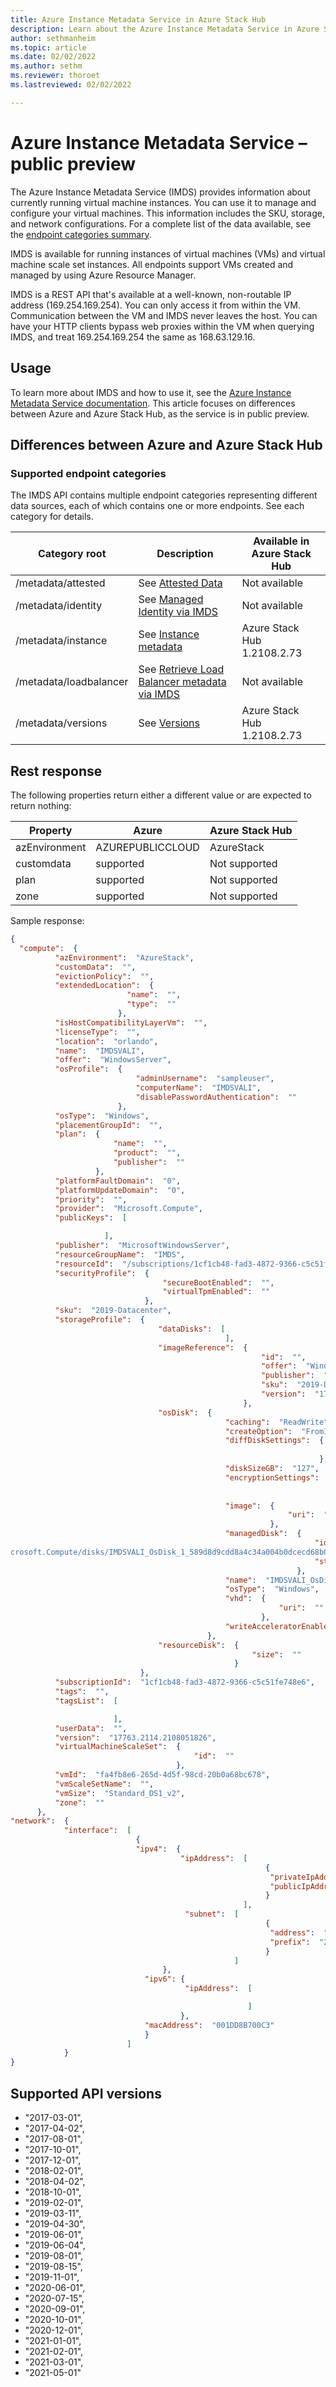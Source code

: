 ```yaml
---
title: Azure Instance Metadata Service in Azure Stack Hub 
description: Learn about the Azure Instance Metadata Service in Azure Stack Hub.
author: sethmanheim
ms.topic: article
ms.date: 02/02/2022
ms.author: sethm
ms.reviewer: thoroet
ms.lastreviewed: 02/02/2022

---
```


# Azure Instance Metadata Service – public preview

The Azure Instance Metadata Service (IMDS) provides information about currently running virtual machine instances. You can use it to manage and configure your virtual machines. This information includes the SKU, storage, and network configurations. For a complete list of the data available, see the [endpoint categories summary](#supported-endpoint-categories).

IMDS is available for running instances of virtual machines (VMs) and virtual machine scale set instances. All endpoints support VMs created and managed by using Azure Resource Manager.

IMDS is a REST API that's available at a well-known, non-routable IP address (169.254.169.254). You can only access it from within the VM. Communication between the VM and IMDS never leaves the host. You can have your HTTP clients bypass web proxies within the VM when querying IMDS, and treat 169.254.169.254 the same as 168.63.129.16.

## Usage

To learn more about IMDS and how to use it, see the [Azure Instance Metadata Service documentation](/azure/virtual-machines/windows/instance-metadata-service?tabs=windows). This article focuses on differences between Azure and Azure Stack Hub, as the service is in public preview.

## Differences between Azure and Azure Stack Hub

### Supported endpoint categories

The IMDS API contains multiple endpoint categories representing different data sources, each of which contains one or more endpoints. See each category for details.

|     Category root             |     Description                                       |     Available in Azure Stack Hub    |
|-------------------------------|-------------------------------------------------------|---------------------------------------|
|     /metadata/attested        |     See [Attested Data](/azure/virtual-machines/windows/instance-metadata-service?tabs=windows#attested-data)                               |     Not available                     |
|     /metadata/identity        |     See [Managed Identity via IMDS](/azure/virtual-machines/windows/instance-metadata-service?tabs=windows#managed-identity)                   |     Not available                     |
|     /metadata/instance        |     See [Instance metadata](/azure/virtual-machines/windows/instance-metadata-service?tabs=windows#instance-metadata)                           |     Azure Stack Hub 1.2108.2.73     |
|     /metadata/loadbalancer    |     See [Retrieve Load Balancer metadata via IMDS](/azure/virtual-machines/windows/instance-metadata-service?tabs=windows#load-balancer-metadata)    |     Not available                     |
|     /metadata/versions        |     See [Versions](/azure/virtual-machines/windows/instance-metadata-service?tabs=windows#versions)                                    |     Azure Stack Hub 1.2108.2.73     |

## Rest response

The following properties return either a different value or are expected to return nothing:

|     Property         |     Azure               |     Azure Stack Hub    |
|----------------------|-------------------------|------------------------|
|     azEnvironment    |     AZUREPUBLICCLOUD    |     AzureStack         |
|     customdata       |     supported           |     Not supported      |
|     plan             |     supported           |     Not supported      |
|     zone             |     supported           |     Not supported      |

Sample response:

```json
{
  "compute":  {
          "azEnvironment":  "AzureStack",
          "customData":  "",
          "evictionPolicy":  "",
          "extendedLocation":  {
                          "name":  "",
                          "type":  ""
                        },
          "isHostCompatibilityLayerVm":  "",
          "licenseType":  "",
          "location":  "orlando",
          "name":  "IMDSVALI",
          "offer":  "WindowsServer",
          "osProfile":  {
                            "adminUsername":  "sampleuser",
                            "computerName":  "IMDSVALI",
                            "disablePasswordAuthentication":  ""
                        },
          "osType":  "Windows",
          "placementGroupId":  "",
          "plan":  {
                       "name":  "",
                       "product":  "",
                       "publisher":  ""
                   },
          "platformFaultDomain":  "0",
          "platformUpdateDomain":  "0",
          "priority":  "",
          "provider":  "Microsoft.Compute",
          "publicKeys":  [

                     ],
          "publisher":  "MicrosoftWindowsServer",
          "resourceGroupName":  "IMDS",
          "resourceId":  "/subscriptions/1cf1cb48-fad3-4872-9366-c5c51fe748e6/resourceGroups/IMDS/providers/Microsoft.Compute/virtualMachines/IMDSVALI",
          "securityProfile":  {
                                  "secureBootEnabled":  "",
                                  "virtualTpmEnabled":  ""
                              },
          "sku":  "2019-Datacenter",
          "storageProfile":  {
                                 "dataDisks":  [
                                                ],
                                 "imageReference":  {
                                                        "id":  "",
                                                        "offer":  "WindowsServer",
                                                        "publisher":  "MicrosoftWindowsServer",
                                                        "sku":  "2019-Datacenter",
                                                        "version":  "17763.2114.2108051826"
                                                    },
                                 "osDisk":  {
                                                "caching":  "ReadWrite",
                                                "createOption":  "FromImage",
                                                "diffDiskSettings":  {
                                                                         "option":  ""
                                                                     },
                                                "diskSizeGB":  "127",
                                                "encryptionSettings":  {
                                                                           "enabled":  "false"
                                                                       },
                                                "image":  {
                                                              "uri":  ""
                                                          },
                                                "managedDisk":  {
                                                                    "id":  "/subscriptions/1cf1cb48-fad3-4872-9366-c5c51fe748e6/resourceGroups/IMDS/providers/Mi
crosoft.Compute/disks/IMDSVALI_OsDisk_1_589d8d9cdd8a4c34a004b0dcecd68b05",
                                                                    "storageAccountType":  "Premium_LRS"
                                                                },
                                                "name":  "IMDSVALI_OsDisk_1_589d8d9cdd8a4c34a004b0dcecd68b05",
                                                "osType":  "Windows",
                                                "vhd":  {
                                                            "uri":  ""
                                                        },
                                                "writeAcceleratorEnabled":  "false"
                                            },
                                 "resourceDisk":  {
                                                      "size":  ""
                                                  }
                             },
          "subscriptionId":  "1cf1cb48-fad3-4872-9366-c5c51fe748e6",
          "tags":  "",
          "tagsList":  [

                       ],
          "userData":  "",
          "version":  "17763.2114.2108051826",
          "virtualMachineScaleSet":  {
                                         "id":  ""
                                     },
          "vmId":  "fa4fb8e6-265d-4d5f-98cd-20b0a68bc678",
          "vmScaleSetName":  "",
          "vmSize":  "Standard_DS1_v2",
          "zone":  ""
      },
"network":  {
            "interface":  [
                            {
                            "ipv4":  {
                                      "ipAddress":  [
                                                         {
                                                          "privateIpAddress":  "10.0.2.4",
                                                          "publicIpAddress":  "10.217.119.162"
                                                         }
                                                    ],
                                       "subnet":  [
                                                         {
                                                          "address":  "10.0.2.0",
                                                          "prefix":  "24"
                                                         }
                                                  ]
                                  },
                              "ipv6": {
                                       "ipAddress":  [

                                                     ]
                                      },
                              "macAddress":  "001DD8B700C3"
                              }
                          ]
            }
}
```

## Supported API versions

- "2017-03-01",
- "2017-04-02",
- "2017-08-01",
- "2017-10-01",
- "2017-12-01",
- "2018-02-01",
- "2018-04-02",
- "2018-10-01",
- "2019-02-01",
- "2019-03-11",
- "2019-04-30",
- "2019-06-01",
- "2019-06-04",
- "2019-08-01",
- "2019-08-15",
- "2019-11-01",
- "2020-06-01",
- "2020-07-15",
- "2020-09-01",
- "2020-10-01",
- "2020-12-01",
- "2021-01-01",
- "2021-02-01",
- "2021-03-01",
- "2021-05-01"
